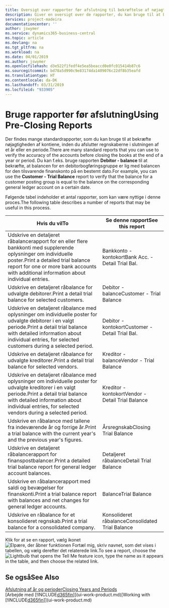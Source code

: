 ```yaml
---
title: Oversigt over rapporter før afslutning til bekræftelse af nøjagtigheden af konti | Microsoft Docs
description: Giver en oversigt over de rapporter, du kan bruge til at bekræfte nøjagtigheden af konti, inden du afslutter regnskaberne i slutningen af et år eller en periode.
services: project-madeira
documentationcenter: ''
author: jswymer
ms.service: dynamics365-business-central
ms.topic: article
ms.devlang: na
ms.tgt_pltfrm: na
ms.workload: na
ms.date: 04/01/2019
ms.author: jswymer
ms.openlocfilehash: d3e522f1fedf4e5ea5beaccd0e0fc015414b87c6
ms.sourcegitcommit: bd78a5d990c9e83174da1409076c22df8b35eafd
ms.translationtype: HT
ms.contentlocale: da-DK
ms.lasthandoff: 03/31/2019
ms.locfileid: "933905"
---
```

# <a name="using-pre-closing-reports"></a><span data-ttu-id="b5da3-103">Bruge rapporter før afslutning</span><span class="sxs-lookup"><span data-stu-id="b5da3-103">Using Pre-Closing Reports</span></span>
<span data-ttu-id="b5da3-104">Der findes mange standardrapporter, som du kan bruge til at bekræfte nøjagtigheden af kontiene, inden du afslutter regnskaberne i slutningen af et år eller en periode.</span><span class="sxs-lookup"><span data-stu-id="b5da3-104">There are many standard reports that you can use to verify the accuracy of the accounts before closing the books at the end of a year or period.</span></span> <span data-ttu-id="b5da3-105">Du kan f.eks. bruge rapporten **Debitor - balance** til at bekræfte, at balancen for en debitorbogføringsgruppe er lig med balancen for den tilsvarende finanskonto på en bestemt dato.</span><span class="sxs-lookup"><span data-stu-id="b5da3-105">For example, you can use the **Customer - Trial Balance** report to verify that the balance for a customer posting group is equal to the balance on the corresponding general ledger account on a certain date.</span></span>

<span data-ttu-id="b5da3-106">Følgende tabel indeholder et antal rapporter, som kan være nyttige i denne proces.</span><span class="sxs-lookup"><span data-stu-id="b5da3-106">The following table describes a number of reports that may be useful in this process.</span></span>

| <span data-ttu-id="b5da3-107">Hvis du vil</span><span class="sxs-lookup"><span data-stu-id="b5da3-107">To</span></span> | <span data-ttu-id="b5da3-108">Se denne rapport</span><span class="sxs-lookup"><span data-stu-id="b5da3-108">See this report</span></span> |
| --- | --- |
| <span data-ttu-id="b5da3-109">Udskrive en detaljeret råbalancerapport for en eller flere bankkonti med supplerende oplysninger om individuelle poster.</span><span class="sxs-lookup"><span data-stu-id="b5da3-109">Print a detailed trial balance report for one or more bank accounts with additional information about individual entries.</span></span> |<span data-ttu-id="b5da3-110">Bankkonto - kontokort</span><span class="sxs-lookup"><span data-stu-id="b5da3-110">Bank Acc. - Detail Trial Bal.</span></span> |
| <span data-ttu-id="b5da3-111">Udskrive en detaljeret råbalance for udvalgte debitorer.</span><span class="sxs-lookup"><span data-stu-id="b5da3-111">Print a detail trial balance for selected customers.</span></span> |<span data-ttu-id="b5da3-112">Debitor - balance</span><span class="sxs-lookup"><span data-stu-id="b5da3-112">Customer - Trial Balance</span></span> |
| <span data-ttu-id="b5da3-113">Udskrive en detaljeret råbalance med oplysninger om individuelle poster for udvalgte debitorer i en valgt periode.</span><span class="sxs-lookup"><span data-stu-id="b5da3-113">Print a detail trial balance with detailed information about individual entries, for selected customers during a selected period.</span></span> |<span data-ttu-id="b5da3-114">Debitor - kontokort</span><span class="sxs-lookup"><span data-stu-id="b5da3-114">Customer - Detail Trial Bal.</span></span> |
| <span data-ttu-id="b5da3-115">Udskrive en detaljeret råbalance for udvalgte kreditorer.</span><span class="sxs-lookup"><span data-stu-id="b5da3-115">Print a detail trial balance for selected vendors.</span></span> |<span data-ttu-id="b5da3-116">Kreditor - balance</span><span class="sxs-lookup"><span data-stu-id="b5da3-116">Vendor - Trial Balance</span></span> |
| <span data-ttu-id="b5da3-117">Udskrive en detaljeret råbalance med oplysninger om individuelle poster for udvalgte kreditorer i en valgt periode.</span><span class="sxs-lookup"><span data-stu-id="b5da3-117">Print a detail trial balance with detailed information about individual entries, for selected vendors during a selected period.</span></span> |<span data-ttu-id="b5da3-118">Kreditor - kontokort</span><span class="sxs-lookup"><span data-stu-id="b5da3-118">Vendor - Detail Trial Balance</span></span> |
| <span data-ttu-id="b5da3-119">Udskrive en råbalance med tallene fra indeværende år og forrige år.</span><span class="sxs-lookup"><span data-stu-id="b5da3-119">Print a trial balance with the current year's and the previous year's figures.</span></span> |<span data-ttu-id="b5da3-120">Årsregnskab</span><span class="sxs-lookup"><span data-stu-id="b5da3-120">Closing Trial Balance</span></span> |
| <span data-ttu-id="b5da3-121">Udskrive en detaljeret råbalancerapport for finanspostbalancer.</span><span class="sxs-lookup"><span data-stu-id="b5da3-121">Print a detailed trial balance report for general ledger account balances.</span></span> |<span data-ttu-id="b5da3-122">Detaljeret råbalance</span><span class="sxs-lookup"><span data-stu-id="b5da3-122">Detail Trial Balance</span></span> |
| <span data-ttu-id="b5da3-123">Udskrive en råbalancerapport med saldi og bevægelser for finanskonti.</span><span class="sxs-lookup"><span data-stu-id="b5da3-123">Print a trial balance report with balances and net changes for general ledger accounts.</span></span> |<span data-ttu-id="b5da3-124">Balance</span><span class="sxs-lookup"><span data-stu-id="b5da3-124">Trial Balance</span></span> |
| <span data-ttu-id="b5da3-125">Udskrive en råbalance for et konsolideret regnskab.</span><span class="sxs-lookup"><span data-stu-id="b5da3-125">Print a trial balance for a consolidated company.</span></span> |<span data-ttu-id="b5da3-126">Konsolideret råbalance</span><span class="sxs-lookup"><span data-stu-id="b5da3-126">Consolidated Trial Balance</span></span> |

<span data-ttu-id="b5da3-127">Klik for at se en rapport, vælg ikonet ![Elpære, der åbner funktionen Fortæl mig](media/ui-search/search_small.png "Fortæl mig, hvad du vil foretage dig"), skriv navnet, som det vises i tabellen, og vælg derefter det relaterede link.</span><span class="sxs-lookup"><span data-stu-id="b5da3-127">To see a report, choose the ![Lightbulb that opens the Tell Me feature](media/ui-search/search_small.png "Tell me what you want to do") icon, type the name as it appears in the table, and then choose the related link.</span></span>

## <a name="see-also"></a><span data-ttu-id="b5da3-128">Se også</span><span class="sxs-lookup"><span data-stu-id="b5da3-128">See Also</span></span>
[<span data-ttu-id="b5da3-129">Afslutning af år og perioder</span><span class="sxs-lookup"><span data-stu-id="b5da3-129">Closing Years and Periods</span></span>](year-close-years-periods.md)  
<span data-ttu-id="b5da3-130">[Arbejde med [!INCLUDE[d365fin](includes/d365fin_md.md)]](ui-work-product.md)</span><span class="sxs-lookup"><span data-stu-id="b5da3-130">[Working with [!INCLUDE[d365fin](includes/d365fin_md.md)]](ui-work-product.md)</span></span>

